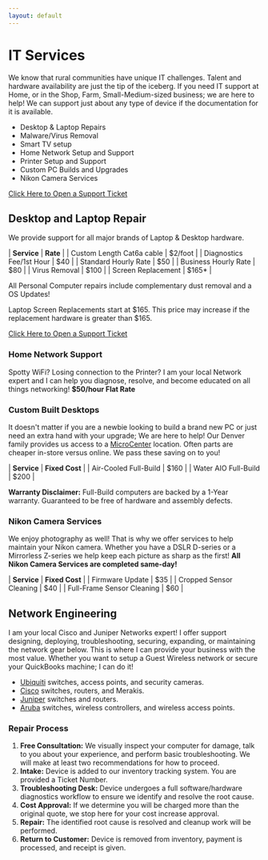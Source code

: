 ```yaml
---
layout: default
---
```

# IT Services

We know that rural communities have unique IT challenges. Talent and hardware availability are just the tip of the iceberg. If you need IT support at Home, or in the Shop, Farm, Small-Medium-sized business; we are here to help! We can support just about any type of device if the documentation for it is available.

- Desktop & Laptop Repairs
- Malware/Virus Removal
- Smart TV setup
- Home Network Setup and Support
- Printer Setup and Support
- Custom PC Builds and Upgrades
- Nikon Camera Services

[Click Here to Open a Support Ticket](https://www.mattfaulkner.net/support/)

## Desktop and Laptop Repair

We provide support for all major brands of Laptop & Desktop hardware.

| **Service**               | **Rate** |
| Custom Length Cat6a cable | $2/foot |
| Diagnostics Fee/1st Hour  | $40 |
| Standard Hourly Rate | $50 |
| Business Hourly Rate | $80 |
| Virus Removal        | $100 |
| Screen Replacement   | $165* |

All Personal Computer repairs include complementary dust removal and a OS Updates!

Laptop Screen Replacements start at $165. This price may increase if the replacement hardware is greater than $165.

[Click Here to Open a Support Ticket](https://www.mattfaulkner.net/support/)

### Home Network Support

Spotty WiFi? Losing connection to the Printer? I am your local Network expert and I can help you diagnose, resolve, and become educated on all things networking! **$50/hour Flat Rate**

### Custom Built Desktops

It doesn't matter if you are a newbie looking to build a brand new PC or just need an extra hand with your upgrade; We are here to help! Our Denver family provides us access to a [MicroCenter](https://www.microcenter.com/site/stores/denver.aspx) location. Often parts are cheaper in-store versus online. We pass these saving on to you!

| **Service** | **Fixed Cost** |
| Air-Cooled Full-Build | $160 |
| Water AIO Full-Build  | $200 |

**Warranty Disclaimer:** Full-Build computers are backed by a 1-Year warranty. Guaranteed to be free of hardware and assembly defects.

### Nikon Camera Services

We enjoy photography as well! That is why we offer services to help maintain your Nikon camera. Whether you have a DSLR D-series or a Mirrorless Z-series we help keep each picture as sharp as the first! **All Nikon Camera Services are completed same-day!**

| **Service** | **Fixed Cost** |
| Firmware Update | $35 |
| Cropped Sensor Cleaning | $40 |
| Full-Frame Sensor Cleaning | $60 |

## Network Engineering

I am your local Cisco and Juniper Networks expert! I offer support designing, deploying, troubleshooting, securing, expanding, or maintaining the network gear below. This is where I can provide your business with the most value. Whether you want to setup a Guest Wireless network or secure your QuickBooks machine; I can do it!

- [Ubiquiti](https://www.ui.com/) switches, access points, and security cameras.
- [Cisco](https://www.cisco.com/) switches, routers, and Merakis.
- [Juniper](https://www.juniper.net/us/en.html) switches and routers.
- [Aruba](https://www.arubanetworks.com/) switches, wireless controllers, and wireless access points.

### Repair Process

1. **Free Consultation:** We visually inspect your computer for damage, talk to you about your experience, and perform basic troubleshooting. We will make at least two recommendations for how to proceed.
2. **Intake:** Device is added to our inventory tracking system. You are provided a Ticket Number.
3. **Troubleshooting Desk:** Device undergoes a full software/hardware diagnostics workflow to ensure we identify and resolve the root cause.
4. **Cost Approval:** If we determine you will be charged more than the original quote, we stop here for your cost increase approval.
5. **Repair:** The identified root cause is resolved and cleanup work will be performed.
6. **Return to Customer:** Device is removed from inventory, payment is processed, and receipt is given.
